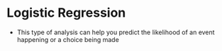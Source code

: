 # Logistic Regression
- This type of analysis can help you predict the likelihood of an event happening or a choice being made

